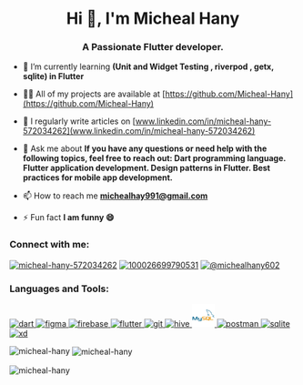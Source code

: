 <h1 align="center">Hi 👋, I'm Micheal Hany</h1>
<h3 align="center">A Passionate Flutter developer.</h3>

- 🌱 I’m currently learning **(Unit and Widget Testing , riverpod , getx, sqlite) in Flutter**

- 👨‍💻 All of my projects are available at [https://github.com/Micheal-Hany](https://github.com/Micheal-Hany)

- 📝 I regularly write articles on [www.linkedin.com/in/micheal-hany-572034262](www.linkedin.com/in/micheal-hany-572034262)

- 💬 Ask me about **If you have any questions or need help with the following topics, feel free to reach out: Dart programming language. Flutter application development. Design patterns in Flutter. Best practices for mobile app development.**

- 📫 How to reach me **michealhay991@gmail.com**

- ⚡ Fun fact **I am funny 😄**

<h3 align="left">Connect with me:</h3>
<p align="left">
<a href="https://linkedin.com/in/micheal-hany-572034262" target="blank"><img align="center" src="https://raw.githubusercontent.com/rahuldkjain/github-profile-readme-generator/master/src/images/icons/Social/linked-in-alt.svg" alt="micheal-hany-572034262" height="30" width="40" /></a>
<a href="https://fb.com/100026699790531" target="blank"><img align="center" src="https://raw.githubusercontent.com/rahuldkjain/github-profile-readme-generator/master/src/images/icons/Social/facebook.svg" alt="100026699790531" height="30" width="40" /></a>
<a href="https://www.youtube.com/c/michealhany602" target="blank"><img align="center" src="https://raw.githubusercontent.com/rahuldkjain/github-profile-readme-generator/master/src/images/icons/Social/youtube.svg" alt="@michealhany602" height="30" width="40" /></a>
</p>

<h3 align="left">Languages and Tools:</h3>
<p align="left"> <a href="https://dart.dev" target="_blank" rel="noreferrer"> <img src="https://www.vectorlogo.zone/logos/dartlang/dartlang-icon.svg" alt="dart" width="40" height="40"/> </a> <a href="https://www.figma.com/" target="_blank" rel="noreferrer"> <img src="https://www.vectorlogo.zone/logos/figma/figma-icon.svg" alt="figma" width="40" height="40"/> </a> <a href="https://firebase.google.com/" target="_blank" rel="noreferrer"> <img src="https://www.vectorlogo.zone/logos/firebase/firebase-icon.svg" alt="firebase" width="40" height="40"/> </a> <a href="https://flutter.dev" target="_blank" rel="noreferrer"> <img src="https://www.vectorlogo.zone/logos/flutterio/flutterio-icon.svg" alt="flutter" width="40" height="40"/> </a> <a href="https://git-scm.com/" target="_blank" rel="noreferrer"> <img src="https://www.vectorlogo.zone/logos/git-scm/git-scm-icon.svg" alt="git" width="40" height="40"/> </a> <a href="https://hive.apache.org/" target="_blank" rel="noreferrer"> <img src="https://www.vectorlogo.zone/logos/apache_hive/apache_hive-icon.svg" alt="hive" width="40" height="40"/> </a> <a href="https://www.mysql.com/" target="_blank" rel="noreferrer"> <img src="https://raw.githubusercontent.com/devicons/devicon/master/icons/mysql/mysql-original-wordmark.svg" alt="mysql" width="40" height="40"/> </a> <a href="https://postman.com" target="_blank" rel="noreferrer"> <img src="https://www.vectorlogo.zone/logos/getpostman/getpostman-icon.svg" alt="postman" width="40" height="40"/> </a> <a href="https://www.sqlite.org/" target="_blank" rel="noreferrer"> <img src="https://www.vectorlogo.zone/logos/sqlite/sqlite-icon.svg" alt="sqlite" width="40" height="40"/> </a> <a href="https://www.adobe.com/products/xd.html" target="_blank" rel="noreferrer"> <img src="https://cdn.worldvectorlogo.com/logos/adobe-xd.svg" alt="xd" width="40" height="40"/> </a> </p>

<p><img align="left" src="https://github-readme-stats.vercel.app/api/top-langs?username=micheal-hany&show_icons=true&locale=en&layout=compact" alt="micheal-hany" /></p>

<p>&nbsp;<img align="center" src="https://github-readme-stats.vercel.app/api?username=micheal-hany&show_icons=true&locale=en" alt="micheal-hany" /></p>

<p><img align="center" src="https://github-readme-streak-stats.herokuapp.com/?user=micheal-hany&" alt="micheal-hany" /></p>
